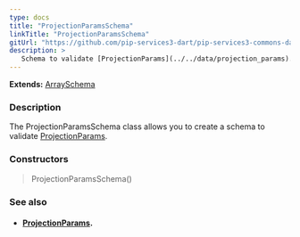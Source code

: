 ```yaml
---
type: docs
title: "ProjectionParamsSchema"
linkTitle: "ProjectionParamsSchema"
gitUrl: "https://github.com/pip-services3-dart/pip-services3-commons-dart"
description: >
   Schema to validate [ProjectionParams](../../data/projection_params).
---
```


**Extends:** [ArraySchema](../array_schema)

### Description

The ProjectionParamsSchema class allows you to create a schema to validate [ProjectionParams](../../data/projection_params).

### Constructors

> ProjectionParamsSchema()

### See also
- #### [ProjectionParams](../../data/projection_params).
